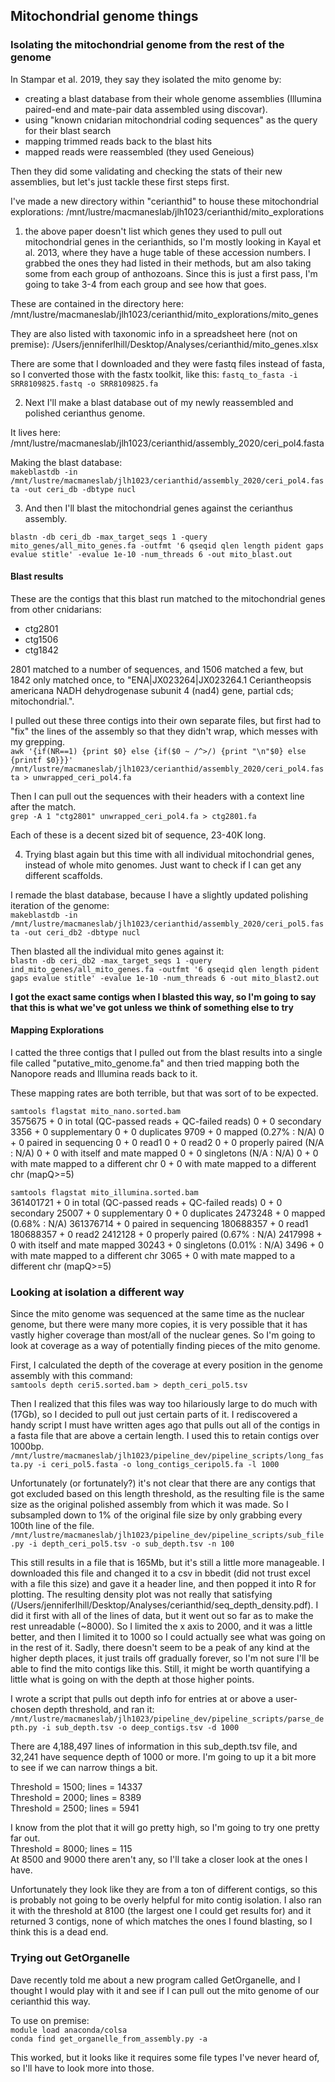 ## Mitochondrial genome things  

### Isolating the mitochondrial genome from the rest of the genome  

In Stampar et al. 2019, they say they isolated the mito genome by:
- creating a blast database from their whole genome assemblies (Illumina paired-end and mate-pair data assembled using discovar).
- using "known cnidarian mitochondrial coding sequences" as the query for their blast search
- mapping trimmed reads back to the blast hits
- mapped reads were reassembled (they used Geneious)

Then they did some validating and checking the stats of their new assemblies, but let's just tackle these first steps first.  

I've made a new directory within "cerianthid" to house these mitochondrial explorations: /mnt/lustre/macmaneslab/jlh1023/cerianthid/mito_explorations  

1. the above paper doesn't list which genes they used to pull out mitochondrial genes in the cerianthids, so I'm mostly looking in Kayal et al. 2013, where they have a huge table of these accession numbers. I grabbed the ones they had listed in their methods, but am also taking some from each group of anthozoans. Since this is just a first pass, I'm going to take 3-4 from each group and see how that goes.  

These are contained in the directory here: /mnt/lustre/macmaneslab/jlh1023/cerianthid/mito_explorations/mito_genes  

They are also listed with taxonomic info in a spreadsheet here (not on premise): /Users/jenniferlhill/Desktop/Analyses/cerianthid/mito_genes.xlsx  

There are some that I downloaded and they were fastq files instead of fasta, so I converted those with the fastx toolkit, like this:
`fastq_to_fasta -i SRR8109825.fastq -o SRR8109825.fa`  

2. Next I'll make a blast database out of my newly reassembled and polished cerianthus genome.  

It lives here: /mnt/lustre/macmaneslab/jlh1023/cerianthid/assembly_2020/ceri_pol4.fasta

Making the blast database:  
`makeblastdb -in /mnt/lustre/macmaneslab/jlh1023/cerianthid/assembly_2020/ceri_pol4.fasta -out ceri_db -dbtype nucl`  

3. And then I'll blast the mitochondrial genes against the cerianthus assembly.  

`blastn -db ceri_db -max_target_seqs 1 -query mito_genes/all_mito_genes.fa -outfmt '6 qseqid qlen length pident gaps evalue stitle' -evalue 1e-10 -num_threads 6 -out mito_blast.out`  

#### Blast results  

These are the contigs that this blast run matched to the mitochondrial genes from other cnidarians:  
- ctg2801  
- ctg1506  
- ctg1842  

2801 matched to a number of sequences, and 1506 matched a few, but 1842 only matched once, to "ENA|JX023264|JX023264.1 Ceriantheopsis americana NADH dehydrogenase subunit 4 (nad4) gene, partial cds; mitochondrial.".  

I pulled out these three contigs into their own separate files, but first had to "fix" the lines of the assembly so that they didn't wrap, which messes with my grepping.  
`awk '{if(NR==1) {print $0} else {if($0 ~ /^>/) {print "\n"$0} else {printf $0}}}' /mnt/lustre/macmaneslab/jlh1023/cerianthid/assembly_2020/ceri_pol4.fasta > unwrapped_ceri_pol4.fa`  

Then I can pull out the sequences with their headers with a context line after the match.  
`grep -A 1 "ctg2801" unwrapped_ceri_pol4.fa > ctg2801.fa`  

Each of these is a decent sized bit of sequence, 23-40K long.  

4. Trying blast again but this time with all individual mitochondrial genes, instead of whole mito genomes. Just want to check if I can get any different scaffolds.  

I remade the blast database, because I have a slightly updated polishing iteration of the genome:  
`makeblastdb -in /mnt/lustre/macmaneslab/jlh1023/cerianthid/assembly_2020/ceri_pol5.fasta -out ceri_db2 -dbtype nucl`  

Then blasted all the individual mito genes against it:  
`blastn -db ceri_db2 -max_target_seqs 1 -query ind_mito_genes/all_mito_genes.fa -outfmt '6 qseqid qlen length pident gaps evalue stitle' -evalue 1e-10 -num_threads 6 -out mito_blast2.out`  

**I got the exact same contigs when I blasted this way, so I'm going to say that this is what we've got unless we think of something else to try**

#### Mapping Explorations  

I catted the three contigs that I pulled out from the blast results into a single file called "putative_mito_genome.fa" and then tried mapping both the Nanopore reads and Illumina reads back to it.  

These mapping rates are both terrible, but that was sort of to be expected.  

`samtools flagstat mito_nano.sorted.bam`  
3575675 + 0 in total (QC-passed reads + QC-failed reads)
0 + 0 secondary
3356 + 0 supplementary
0 + 0 duplicates
9709 + 0 mapped (0.27% : N/A)
0 + 0 paired in sequencing
0 + 0 read1
0 + 0 read2
0 + 0 properly paired (N/A : N/A)
0 + 0 with itself and mate mapped
0 + 0 singletons (N/A : N/A)
0 + 0 with mate mapped to a different chr
0 + 0 with mate mapped to a different chr (mapQ>=5)  

`samtools flagstat mito_illumina.sorted.bam`  
361401721 + 0 in total (QC-passed reads + QC-failed reads)
0 + 0 secondary
25007 + 0 supplementary
0 + 0 duplicates
2473248 + 0 mapped (0.68% : N/A)
361376714 + 0 paired in sequencing
180688357 + 0 read1
180688357 + 0 read2
2412128 + 0 properly paired (0.67% : N/A)
2417998 + 0 with itself and mate mapped
30243 + 0 singletons (0.01% : N/A)
3496 + 0 with mate mapped to a different chr
3065 + 0 with mate mapped to a different chr (mapQ>=5)


### Looking at isolation a different way  

Since the mito genome was sequenced at the same time as the nuclear genome, but there were many more copies, it is very possible that it has vastly higher coverage than most/all of the nuclear genes. So I'm going to look at coverage as a way of potentially finding pieces of the mito genome.  

First, I calculated the depth of the coverage at every position in the genome assembly with this command:  
`samtools depth ceri5.sorted.bam > depth_ceri_pol5.tsv`  

Then I realized that this files was way too hilariously large to do much with (17Gb), so I decided to pull out just certain parts of it. I rediscovered a handy script I must have written ages ago that pulls out all of the contigs in a fasta file that are above a certain length. I used this to retain contigs over 1000bp.  
`/mnt/lustre/macmaneslab/jlh1023/pipeline_dev/pipeline_scripts/long_fasta.py -i ceri_pol5.fasta -o long_contigs_ceripol5.fa -l 1000`  

Unfortunately (or fortunately?) it's not clear that there are any contigs that got excluded based on this length threshold, as the resulting file is the same size as the original polished assembly from which it was made. So I subsampled down to 1% of the original file size by only grabbing every 100th line of the file.  
`/mnt/lustre/macmaneslab/jlh1023/pipeline_dev/pipeline_scripts/sub_file.py -i depth_ceri_pol5.tsv -o sub_depth.tsv -n 100`  

This still results in a file that is 165Mb, but it's still a little more manageable. I downloaded this file and changed it to a csv in bbedit (did not trust excel with a file this size) and gave it a header line, and then popped it into R for plotting. The resulting density plot was not really that satisfying (/Users/jenniferlhill/Desktop/Analyses/cerianthid/seq_depth_density.pdf). I did it first with all of the lines of data, but it went out so far as to make the rest unreadable (~8000). So I limited the x axis to 2000, and it was a little better, and then I limited it to 1000 so I could actually see what was going on in the rest of it. Sadly, there doesn't seem to be a peak of any kind at the higher depth places, it just trails off gradually forever, so I'm not sure I'll be able to find the mito contigs like this. Still, it might be worth quantifying a little what is going on with the depth at those higher points.  

I wrote a script that pulls out depth info for entries at or above a user-chosen depth threshold, and ran it:  
`/mnt/lustre/macmaneslab/jlh1023/pipeline_dev/pipeline_scripts/parse_depth.py -i sub_depth.tsv -o deep_contigs.tsv -d 1000`  

There are 4,188,497 lines of information in this sub_depth.tsv file, and 32,241 have sequence depth of 1000 or more. I'm going to up it a bit more to see if we can narrow things a bit.   

Threshold = 1500; lines = 14337  
Threshold = 2000; lines = 8389  
Threshold = 2500; lines = 5941  

I know from the plot that it will go pretty high, so I'm going to try one pretty far out.  
Threshold = 8000; lines = 115  
At 8500 and 9000 there aren't any, so I'll take a closer look at the ones I have.  

Unfortunately they look like they are from a ton of different contigs, so this is probably not going to be overly helpful for mito contig isolation. I also ran it with the threshold at 8100 (the largest one I could get results for) and it returned 3 contigs, none of which matches the ones I found blasting, so I think this is a dead end.  




### Trying out GetOrganelle  

Dave recently told me about a new program called GetOrganelle, and I thought I would play with it and see if I can pull out the mito genome of our cerianthid this way.  

To use on premise:  
`module load anaconda/colsa`  
`conda find get_organelle_from_assembly.py -a`  

This worked, but it looks like it requires some file types I've never heard of, so I'll have to look more into those.

